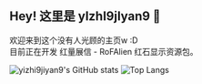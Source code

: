 ## Hey! 这里是 yIzhI9jIyan9 👋
欢迎来到这个没有人光顾的主页w :D  
目前正在开发 红量展信 - RoFAlien 红石显示资源包。

![yizhi9jiyan9's GitHub stats](https://github-readme-stats.vercel.app/api?username=yizhi9jiyan9&show_icons=true&theme=github_dark_dimmed)
![Top Langs](https://github-readme-stats.vercel.app/api/top-langs/?username=yizhi9jiyan9&layout=compact&theme=github_dark_dimmed)

<!--
**yizhi9jiyan9/yizhi9jiyan9** is a ✨ _special_ ✨ repository because its `README.md` (this file) appears on your GitHub profile.

Here are some ideas to get you started:

- 🔭 I’m currently working on ...
- 🌱 I’m currently learning ...
- 👯 I’m looking to collaborate on ...
- 🤔 I’m looking for help with ...
- 💬 Ask me about ...
- 📫 How to reach me: ...
- 😄 Pronouns: ...
- ⚡ Fun fact: ...
-->
